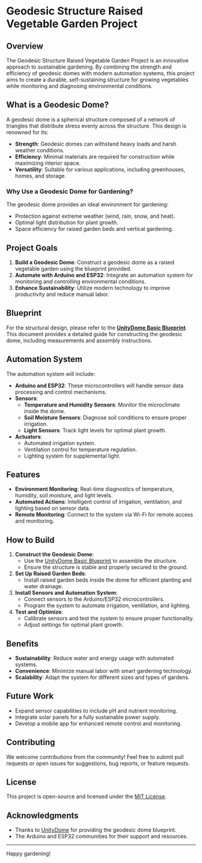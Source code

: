 # Geodesic Structure Raised Vegetable Garden Project

## Overview
The Geodesic Structure Raised Vegetable Garden Project is an innovative approach to sustainable gardening. By combining the strength and efficiency of geodesic domes with modern automation systems, this project aims to create a durable, self-sustaining structure for growing vegetables while monitoring and diagnosing environmental conditions.

## What is a Geodesic Dome?
A geodesic dome is a spherical structure composed of a network of triangles that distribute stress evenly across the structure. This design is renowned for its:
- **Strength**: Geodesic domes can withstand heavy loads and harsh weather conditions.
- **Efficiency**: Minimal materials are required for construction while maximizing interior space.
- **Versatility**: Suitable for various applications, including greenhouses, homes, and storage.

### Why Use a Geodesic Dome for Gardening?
The geodesic dome provides an ideal environment for gardening:
- Protection against extreme weather (wind, rain, snow, and heat).
- Optimal light distribution for plant growth.
- Space efficiency for raised garden beds and vertical gardening.

## Project Goals
1. **Build a Geodesic Dome**: Construct a geodesic dome as a raised vegetable garden using the blueprint provided.
2. **Automate with Arduino and ESP32**: Integrate an automation system for monitoring and controlling environmental conditions.
3. **Enhance Sustainability**: Utilize modern technology to improve productivity and reduce manual labor.

## Blueprint
For the structural design, please refer to the **[UnityDome Basic Blueprint](https://wangerflange.com/downloads/unitydome_basic.pdf)**. This document provides a detailed guide for constructing the geodesic dome, including measurements and assembly instructions.

## Automation System
The automation system will include:
- **Arduino and ESP32**: These microcontrollers will handle sensor data processing and control mechanisms.
- **Sensors**:
  - **Temperature and Humidity Sensors**: Monitor the microclimate inside the dome.
  - **Soil Moisture Sensors**: Diagnose soil conditions to ensure proper irrigation.
  - **Light Sensors**: Track light levels for optimal plant growth.
- **Actuators**:
  - Automated irrigation system.
  - Ventilation control for temperature regulation.
  - Lighting system for supplemental light.

## Features
- **Environment Monitoring**: Real-time diagnostics of temperature, humidity, soil moisture, and light levels.
- **Automated Actions**: Intelligent control of irrigation, ventilation, and lighting based on sensor data.
- **Remote Monitoring**: Connect to the system via Wi-Fi for remote access and monitoring.

## How to Build
1. **Construct the Geodesic Dome**:
   - Use the [UnityDome Basic Blueprint](https://wangerflange.com/downloads/unitydome_basic.pdf) to assemble the structure.
   - Ensure the structure is stable and properly secured to the ground.
2. **Set Up Raised Garden Beds**:
   - Install raised garden beds inside the dome for efficient planting and water drainage.
3. **Install Sensors and Automation System**:
   - Connect sensors to the Arduino/ESP32 microcontrollers.
   - Program the system to automate irrigation, ventilation, and lighting.
4. **Test and Optimize**:
   - Calibrate sensors and test the system to ensure proper functionality.
   - Adjust settings for optimal plant growth.

## Benefits
- **Sustainability**: Reduce water and energy usage with automated systems.
- **Convenience**: Minimize manual labor with smart gardening technology.
- **Scalability**: Adapt the system for different sizes and types of gardens.

## Future Work
- Expand sensor capabilities to include pH and nutrient monitoring.
- Integrate solar panels for a fully sustainable power supply.
- Develop a mobile app for enhanced remote control and monitoring.

## Contributing
We welcome contributions from the community! Feel free to submit pull requests or open issues for suggestions, bug reports, or feature requests.

## License
This project is open-source and licensed under the [MIT License](LICENSE).

## Acknowledgments
- Thanks to [UnityDome](https://wangerflange.com) for providing the geodesic dome blueprint.
- The Arduino and ESP32 communities for their support and resources.

---

Happy gardening!
